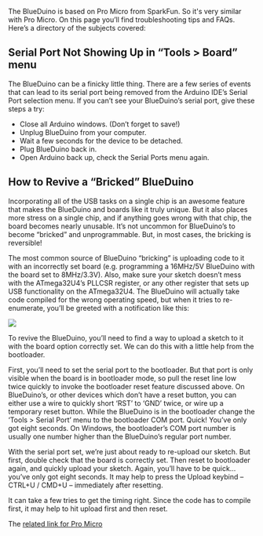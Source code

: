 The BlueDuino is based on Pro Micro from SparkFun. So it's very similar
with Pro Micro. On this page you’ll find troubleshooting tips and FAQs.
Here’s a directory of the subjects covered:

## Serial Port Not Showing Up in “Tools \> Board” menu

The BlueDuino can be a finicky little thing. There are a few series of
events that can lead to its serial port being removed from the Arduino
IDE’s Serial Port selection menu. If you can’t see your BlueDuino’s
serial port, give these steps a try:

  - Close all Arduino windows. (Don’t forget to save\!)
  - Unplug BlueDuino from your computer.
  - Wait a few seconds for the device to be detached.
  - Plug BlueDuino back in.
  - Open Arduino back up, check the Serial Ports menu again.

## How to Revive a “Bricked” BlueDuino

Incorporating all of the USB tasks on a single chip is an awesome
feature that makes the BlueDuino and boards like it truly unique. But it
also places more stress on a single chip, and if anything goes wrong
with that chip, the board becomes nearly unusable. It’s not uncommon for
BlueDuino’s to become “bricked” and unprogrammable. But, in most cases,
the bricking is reversible\!

The most common source of BlueDuino “bricking” is uploading code to it
with an incorrectly set board (e.g. programming a 16MHz/5V BlueDuino
with the board set to 8MHz/3.3V). Also, make sure your sketch doesn’t
mess with the ATmega32U4’s PLLCSR register, or any other register that
sets up USB functionality on the ATmega32U4. The BlueDuino will actually
take code compiled for the wrong operating speed, but when it tries to
re-enumerate, you’ll be greeted with a notification like this:

<img src="http://abcdn1.qiniudn.com/523b7a11757b7fd5468b4567.png"/>

To revive the BlueDuino, you’ll need to find a way to upload a sketch to
it with the board option correctly set. We can do this with a little
help from the bootloader.

First, you’ll need to set the serial port to the bootloader. But that
port is only visible when the board is in bootloader mode, so pull the
reset line low twice quickly to invoke the bootloader reset feature
discussed above. On BlueDuino’s, or other devices which don’t have a
reset button, you can either use a wire to quickly short ‘RST’ to ‘GND’
twice, or wire up a temporary reset button. While the BlueDuino is in
the bootloader change the ‘Tools \> Serial Port’ menu to the bootloader
COM port. Quick\! You’ve only got eight seconds. On Windows, the
bootloader’s COM port number is usually one number higher than the
BlueDuino’s regular port number.

With the serial port set, we’re just about ready to re-upload our
sketch. But first, double check that the board is correctly set. Then
reset to bootloader again, and quickly upload your sketch. Again, you’ll
have to be quick…you’ve only got eight seconds. It may help to press the
Upload keybind – CTRL+U / CMD+U – immediately after resetting.

It can take a few tries to get the timing right. Since the code has to
compile first, it may help to hit upload first and then reset.

The [related link for Pro
Micro](https://learn.sparkfun.com/tutorials/pro-micro--fio-v3-hookup-guide/troubleshooting-and-faq#ts-revive)